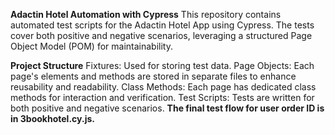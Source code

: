 **Adactin Hotel Automation with Cypress**
This repository contains automated test scripts for the Adactin Hotel App using Cypress. The tests cover both positive and negative scenarios, leveraging a structured Page Object Model (POM) for maintainability.

**Project Structure**
Fixtures: Used for storing test data.
Page Objects: Each page's elements and methods are stored in separate files to enhance reusability and readability.
Class Methods: Each page has dedicated class methods for interaction and verification.
Test Scripts:
Tests are written for both positive and negative scenarios.
**The final test flow for user order ID is in 3bookhotel.cy.js.**
